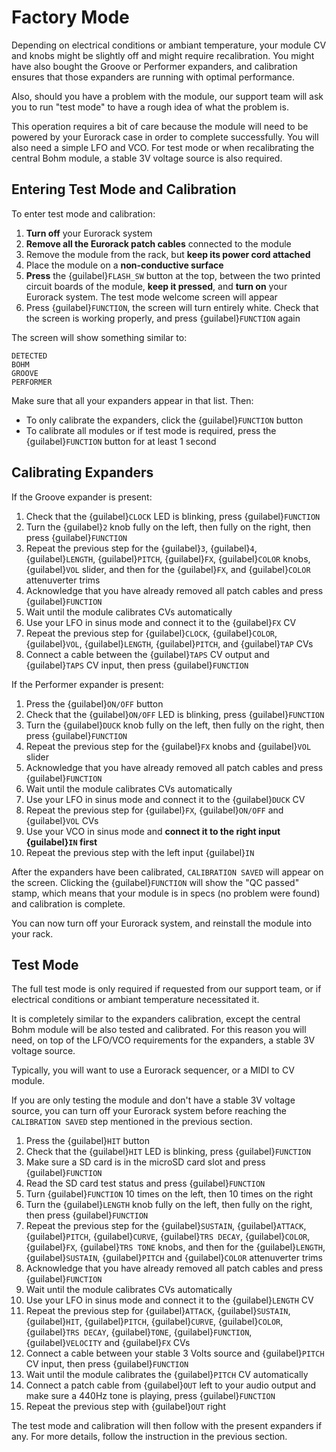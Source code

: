 # Factory Mode

Depending on electrical conditions or ambiant temperature, your module CV and knobs might be slightly off and might require recalibration.
You might have also bought the Groove or Performer expanders, and calibration ensures that those expanders are running with optimal performance.

Also, should you have a problem with the module, our support team will ask you to run "test mode" to have a rough idea of what the problem is.

This operation requires a bit of care because the module will need to be powered by your Eurorack case in order to complete successfully. You will also need a simple LFO and VCO.
For test mode or when recalibrating the central Bohm module, a stable 3V voltage source is also required.

## Entering Test Mode and Calibration

To enter test mode and calibration:

1. **Turn off** your Eurorack system
1. **Remove all the Eurorack patch cables** connected to the module
1. Remove the module from the rack, but **keep its power cord attached**
1. Place the module on a **non-conductive surface**
1. **Press** the {guilabel}`FLASH_SW` button at the top, between the two printed circuit boards of the module, **keep it pressed**, and **turn on** your Eurorack system. The test mode welcome screen will appear
1. Press {guilabel}`FUNCTION`, the screen will turn entirely white. Check that the screen is working properly, and press {guilabel}`FUNCTION` again

The screen will show something similar to:
```
DETECTED
BOHM
GROOVE
PERFORMER
```

Make sure that all your expanders appear in that list. Then:

- To only calibrate the expanders, click the {guilabel}`FUNCTION` button
- To calibrate all modules or if test mode is required, press the {guilabel}`FUNCTION` button for at least 1 second

## Calibrating Expanders

If the Groove expander is present:

1. Check that the {guilabel}`CLOCK` LED is blinking, press {guilabel}`FUNCTION`
1. Turn the {guilabel}`2` knob fully on the left, then fully on the right, then press {guilabel}`FUNCTION`
1. Repeat the previous step for the {guilabel}`3`, {guilabel}`4`, {guilabel}`LENGTH`, {guilabel}`PITCH`, {guilabel}`FX`, {guilabel}`COLOR` knobs, {guilabel}`VOL` slider, and then for the {guilabel}`FX`, and {guilabel}`COLOR` attenuverter trims
1. Acknowledge that you have already removed all patch cables and press {guilabel}`FUNCTION`
1. Wait until the module calibrates CVs automatically
1. Use your LFO in sinus mode and connect it to the {guilabel}`FX` CV
1. Repeat the previous step for {guilabel}`CLOCK`, {guilabel}`COLOR`, {guilabel}`VOL`, {guilabel}`LENGTH`, {guilabel}`PITCH`, and {guilabel}`TAP` CVs
1. Connect a cable between the {guilabel}`TAPS` CV output and {guilabel}`TAPS` CV input, then press {guilabel}`FUNCTION`

If the Performer expander is present:

1. Press the {guilabel}`ON/OFF` button
1. Check that the {guilabel}`ON/OFF` LED is blinking, press {guilabel}`FUNCTION`
1. Turn the {guilabel}`DUCK` knob fully on the left, then fully on the right, then press {guilabel}`FUNCTION`
1. Repeat the previous step for the {guilabel}`FX` knobs and {guilabel}`VOL` slider
1. Acknowledge that you have already removed all patch cables and press {guilabel}`FUNCTION`
1. Wait until the module calibrates CVs automatically
1. Use your LFO in sinus mode and connect it to the {guilabel}`DUCK` CV
1. Repeat the previous step for {guilabel}`FX`, {guilabel}`ON/OFF` and {guilabel}`VOL` CVs
1. Use your VCO in sinus mode and **connect it to the right input {guilabel}`IN` first**
1. Repeat the previous step with the left input {guilabel}`IN`

After the expanders have been calibrated, `CALIBRATION SAVED` will appear
on the screen. Clicking the {guilabel}`FUNCTION` will show the "QC passed" stamp,
which means that your module is in specs (no problem were found) and calibration is complete.

You can now turn off your Eurorack system, and reinstall the module into your rack.

## Test Mode

The full test mode is only required if requested from our support team, or if
electrical conditions or ambiant temperature necessitated it.

It is completely similar to the expanders calibration, except the central
Bohm module will be also tested and calibrated. For this reason you will need,
on top of the LFO/VCO requirements for the expanders, a stable 3V voltage source.

Typically, you will want to use a Eurorack sequencer, or a MIDI to CV module.

If you are only testing the module and don't have a stable 3V voltage source, you can
turn off your Eurorack system before reaching the `CALIBRATION SAVED` step
mentioned in the previous section.

1. Press the {guilabel}`HIT` button
1. Check that the {guilabel}`HIT` LED is blinking, press {guilabel}`FUNCTION`
1. Make sure a SD card is in the microSD card slot and press {guilabel}`FUNCTION`
1. Read the SD card test status and press {guilabel}`FUNCTION`
1. Turn {guilabel}`FUNCTION` 10 times on the left, then 10 times on the right
1. Turn the {guilabel}`LENGTH` knob fully on the left, then fully on the right, then press {guilabel}`FUNCTION`
1. Repeat the previous step for the {guilabel}`SUSTAIN`, {guilabel}`ATTACK`, {guilabel}`PITCH`, {guilabel}`CURVE`, {guilabel}`TRS DECAY`, {guilabel}`COLOR`, {guilabel}`FX`, {guilabel}`TRS TONE` knobs, and then for the {guilabel}`LENGTH`, {guilabel}`SUSTAIN`, {guilabel}`PITCH` and {guilabel}`COLOR` attenuverter trims
1. Acknowledge that you have already removed all patch cables and press {guilabel}`FUNCTION`
1. Wait until the module calibrates CVs automatically
1. Use your LFO in sinus mode and connect it to the {guilabel}`LENGTH` CV
1. Repeat the previous step for {guilabel}`ATTACK`, {guilabel}`SUSTAIN`, {guilabel}`HIT`, {guilabel}`PITCH`, {guilabel}`CURVE`, {guilabel}`COLOR`, {guilabel}`TRS DECAY`, {guilabel}`TONE`, {guilabel}`FUNCTION`, {guilabel}`VELOCITY` and {guilabel}`FX` CVs
1. Connect a cable between your stable 3 Volts source and {guilabel}`PITCH` CV input, then press {guilabel}`FUNCTION`
1. Wait until the module calibrates the {guilabel}`PITCH` CV automatically
1. Connect a patch cable from {guilabel}`OUT` left to your audio output and make sure a 440Hz tone is playing, press {guilabel}`FUNCTION`
1. Repeat the previous step with {guilabel}`OUT` right

The test mode and calibration will then follow with the present expanders if any.
For more details, follow the instruction in the previous section.
